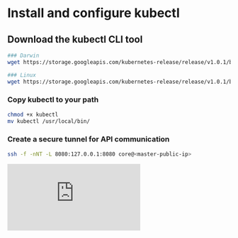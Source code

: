 <!-- BEGIN MUNGE: UNVERSIONED_WARNING -->


<!-- END MUNGE: UNVERSIONED_WARNING -->

# Install and configure kubectl

## Download the kubectl CLI tool

```bash
### Darwin
wget https://storage.googleapis.com/kubernetes-release/release/v1.0.1/bin/darwin/amd64/kubectl

### Linux
wget https://storage.googleapis.com/kubernetes-release/release/v1.0.1/bin/linux/amd64/kubectl
```

### Copy kubectl to your path

```bash
chmod +x kubectl
mv kubectl /usr/local/bin/
```

### Create a secure tunnel for API communication

```bash
ssh -f -nNT -L 8080:127.0.0.1:8080 core@<master-public-ip>
```

<!-- BEGIN MUNGE: IS_VERSIONED -->
<!-- TAG IS_VERSIONED -->
<!-- END MUNGE: IS_VERSIONED -->


<!-- BEGIN MUNGE: GENERATED_ANALYTICS -->
[![Analytics](https://kubernetes-site.appspot.com/UA-36037335-10/GitHub/docs/getting-started-guides/aws/kubectl.md?pixel)]()
<!-- END MUNGE: GENERATED_ANALYTICS -->
